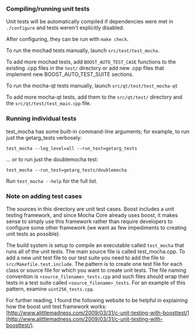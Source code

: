 ### Compiling/running unit tests

Unit tests will be automatically compiled if dependencies were met in `./configure`
and tests weren't explicitly disabled.

After configuring, they can be run with `make check`.

To run the mochad tests manually, launch `src/test/test_mocha`.

To add more mochad tests, add `BOOST_AUTO_TEST_CASE` functions to the existing
.cpp files in the `test/` directory or add new .cpp files that
implement new BOOST_AUTO_TEST_SUITE sections.

To run the mocha-qt tests manually, launch `src/qt/test/test_mocha-qt`

To add more mocha-qt tests, add them to the `src/qt/test/` directory and
the `src/qt/test/test_main.cpp` file.

### Running individual tests

test_mocha has some built-in command-line arguments; for
example, to run just the getarg_tests verbosely:

    test_mocha --log_level=all --run_test=getarg_tests

... or to run just the doublemocha test:

    test_mocha --run_test=getarg_tests/doublemocha

Run `test_mocha --help` for the full list.

### Note on adding test cases

The sources in this directory are unit test cases.  Boost includes a
unit testing framework, and since Mocha Core already uses boost, it makes
sense to simply use this framework rather than require developers to
configure some other framework (we want as few impediments to creating
unit tests as possible).

The build system is setup to compile an executable called `test_mocha`
that runs all of the unit tests.  The main source file is called
test_mocha.cpp. To add a new unit test file to our test suite you need
to add the file to `src/Makefile.test.include`. The pattern is to create 
one test file for each class or source file for which you want to create 
unit tests.  The file naming convention is `<source_filename>_tests.cpp` 
and such files should wrap their tests in a test suite 
called `<source_filename>_tests`. For an example of this pattern, 
examine `uint256_tests.cpp`.

For further reading, I found the following website to be helpful in
explaining how the boost unit test framework works:
[http://www.alittlemadness.com/2009/03/31/c-unit-testing-with-boosttest/](http://www.alittlemadness.com/2009/03/31/c-unit-testing-with-boosttest/).
